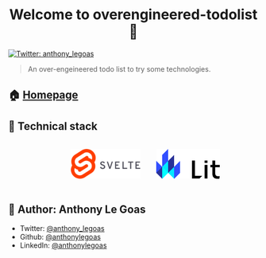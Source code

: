 <h1 align="center">Welcome to overengineered-todolist 👋</h1>
<p>
  <a href="https://twitter.com/anthony_legoas" target="_blank">
    <img alt="Twitter: anthony_legoas" src="https://img.shields.io/twitter/follow/anthony_legoas.svg?style=social" />
  </a>
</p>

> An over-engeineered todo list  to try some technologies.

## 🏠 [Homepage](https://github.com/anthonylegoas/overengineered-todolist#readme)

## 🔧 Technical stack

<ul style="display: flex; align-items: center; justify-content: center; list-style: none; width: 100%;">
  <li style="margin: 1rem"><img alt="Svelte" src="./images/logo-svelte.png" style="height: 60px" ></li>
  <li style="margin: 1rem"><img alt="Lit Element" src="./images/logo-lit.svg" style="height: 60px" ></li>
</ul>

## 👤 Author: Anthony Le Goas

- Twitter: [@anthony_legoas](https://twitter.com/anthony_legoas)
- Github: [@anthonylegoas](https://github.com/anthonylegoas)
- LinkedIn: [@anthonylegoas](https://linkedin.com/in/anthonylegoas)
